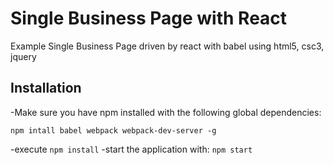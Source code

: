 # Single Business Page with React
Example Single Business Page driven by react with babel using html5, csc3, jquery
## Installation
-Make sure you have npm installed with the following global dependencies:
```
npm intall babel webpack webpack-dev-server -g
```
-execute `npm install`
-start the application with: `npm start`

